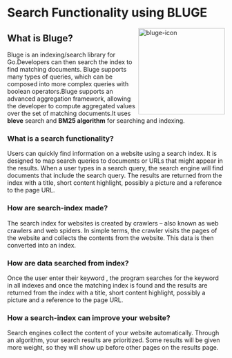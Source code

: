 # Search Functionality using BLUGE

<img src="https://blugelabs.com/img/avatar.png" alt="bluge-icon" width="200" align="right"/>

## What is Bluge?
Bluge is an indexing/search library for Go.Developers can then search the index to find matching documents. Bluge supports many types of queries, which can be composed into more complex queries with boolean operators.Bluge supports an advanced aggregation framework, allowing the developer to compute aggregated values over the set of matching documents.It uses **bleve** search and **BM25 algorithm** for searching and indexing. 

### What is a search functionality?

Users can quickly find information on a website using a search index. It is designed to map search queries to documents or URLs that might appear in the results.
When a user types in a search query, the search engine will find documents that include the search query. The results are returned from the index with a title, short content highlight, possibly a picture and a reference to the page URL.

### How are search-index made?
The search index for websites is created by crawlers – also known as web crawlers and web spiders. In simple terms, the crawler visits the pages of the website and collects the contents from the website. This data is then converted into an index.

### How are data searched from index?
Once the user enter their keyword , the program searches for the keyword in all indexes and once the matching index is found and the results are returned from the index with a title, short content highlight, possibly a picture and a reference to the page URL.

### How a search-index can improve your website?
Search engines collect the content of your website automatically. Through an algorithm, your search results are prioritized. Some results will be given more weight, so they will show up before other pages on the results page.
